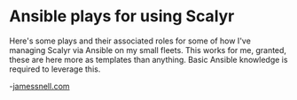 <h1>Ansible plays for using Scalyr</h1>
Here's some plays and their associated roles for some of how I've managing Scalyr via Ansible on my small fleets. This works for me, granted, these are here more as templates than anything. Basic Ansible knowledge is required to leverage this.

-<a href="https://jamessnell.com">jamessnell.com</a>


